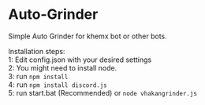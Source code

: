 # Auto-Grinder

Simple Auto Grinder for khemx bot or other bots. 

Installation steps:
<br>
1: Edit config.json with your desired settings
<br>
2: You might need to install node.
<br>
3: run `npm install `
<br>
4: run `npm install discord.js`
<br>
5: run start.bat (Recommended) or `node vhakangrinder.js`
